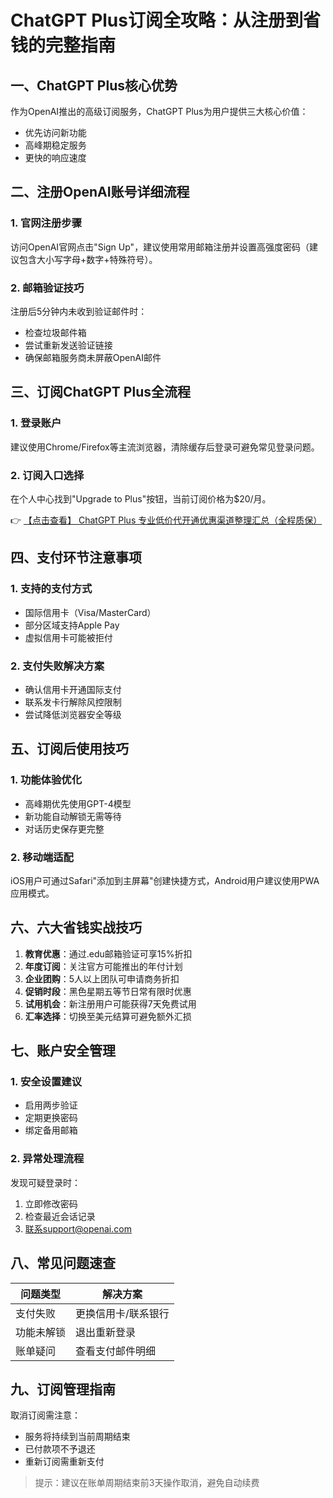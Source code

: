 # ChatGPT Plus订阅全攻略：从注册到省钱的完整指南

## 一、ChatGPT Plus核心优势
作为OpenAI推出的高级订阅服务，ChatGPT Plus为用户提供三大核心价值：
- 优先访问新功能
- 高峰期稳定服务
- 更快的响应速度

## 二、注册OpenAI账号详细流程
### 1. 官网注册步骤
访问OpenAI官网点击"Sign Up"，建议使用常用邮箱注册并设置高强度密码（建议包含大小写字母+数字+特殊符号）。

### 2. 邮箱验证技巧
注册后5分钟内未收到验证邮件时：
- 检查垃圾邮件箱
- 尝试重新发送验证链接
- 确保邮箱服务商未屏蔽OpenAI邮件

## 三、订阅ChatGPT Plus全流程
### 1. 登录账户
建议使用Chrome/Firefox等主流浏览器，清除缓存后登录可避免常见登录问题。

### 2. 订阅入口选择
在个人中心找到"Upgrade to Plus"按钮，当前订阅价格为$20/月。

👉 [【点击查看】 ChatGPT Plus 专业低价代开通优惠渠道整理汇总（全程质保）](https://bit.ly/DaiKai)

## 四、支付环节注意事项
### 1. 支持的支付方式
- 国际信用卡（Visa/MasterCard）
- 部分区域支持Apple Pay
- 虚拟信用卡可能被拒付

### 2. 支付失败解决方案
- 确认信用卡开通国际支付
- 联系发卡行解除风控限制
- 尝试降低浏览器安全等级

## 五、订阅后使用技巧
### 1. 功能体验优化
- 高峰期优先使用GPT-4模型
- 新功能自动解锁无需等待
- 对话历史保存更完整

### 2. 移动端适配
iOS用户可通过Safari"添加到主屏幕"创建快捷方式，Android用户建议使用PWA应用模式。

## 六、六大省钱实战技巧
1. **教育优惠**：通过.edu邮箱验证可享15%折扣
2. **年度订阅**：关注官方可能推出的年付计划
3. **企业团购**：5人以上团队可申请商务折扣
4. **促销时段**：黑色星期五等节日常有限时优惠
5. **试用机会**：新注册用户可能获得7天免费试用
6. **汇率选择**：切换至美元结算可避免额外汇损

## 七、账户安全管理
### 1. 安全设置建议
- 启用两步验证
- 定期更换密码
- 绑定备用邮箱

### 2. 异常处理流程
发现可疑登录时：
1. 立即修改密码
2. 检查最近会话记录
3. 联系support@openai.com

## 八、常见问题速查
| 问题类型 | 解决方案 |
|---------|----------|
| 支付失败 | 更换信用卡/联系银行 |
| 功能未解锁 | 退出重新登录 |
| 账单疑问 | 查看支付邮件明细 |

## 九、订阅管理指南
取消订阅需注意：
- 服务将持续到当前周期结束
- 已付款项不予退还
- 重新订阅需重新支付

> 提示：建议在账单周期结束前3天操作取消，避免自动续费